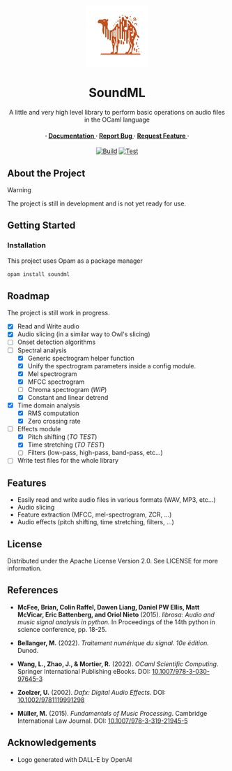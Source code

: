 <div align='center'>

<img src="soundml_logo.svg" width="140px" alt="SoundML Logo">

<h1>SoundML</h1>
<p>A little and very high level library to perform basic operations on audio files in the OCaml language</p>

<h4> <span> · </span> <a href="https://github.com/gabyfle/SoundML/blob/master/README.md"> Documentation </a> <span> · </span> <a href="https://github.com/gabyfle/SoundML/issues"> Report Bug </a> <span> · </span> <a href="https://github.com/gabyfle/SoundML/issues"> Request Feature </a> · </h4>

[![Build](https://github.com/gabyfle/SoundML/actions/workflows/build.yml/badge.svg)](https://github.com/gabyfle/SoundML/actions/workflows/build.yml)
[![Test](https://github.com/gabyfle/SoundML/actions/workflows/test.yml/badge.svg)](https://github.com/gabyfle/SoundML/actions/workflows/test.yml)
</div>

## About the Project

> [!WARNING]
> The project is still in development and is not yet ready for use.

## Getting Started

### Installation

This project uses Opam as a package manager
```bash
opam install soundml
```

## Roadmap

The project is still work in progress.

* [x] Read and Write audio
* [x] Audio slicing (in a similar way to Owl's slicing)
* [ ] Onset detection algorithms
* [ ] Spectral analysis
  * [x] Generic spectrogram helper function
  * [X] Unify the spectrogram parameters inside a config module.
  * [X] Mel spectrogram
  * [X] MFCC spectrogram
  * [ ] Chroma spectrogram (*WIP*)
  * [x] Constant and linear detrend
* [X] Time domain analysis
  * [x] RMS computation 
  * [X] Zero crossing rate
* [ ] Effects module
  * [x] Pitch shifting (*TO TEST*)
  * [x] Time stretching (*TO TEST*)
  * [ ] Filters (low-pass, high-pass, band-pass, etc...)
* [ ] Write test files for the whole library 

## Features
 - Easily read and write audio files in various formats (WAV, MP3, etc...)
 - Audio slicing
 - Feature extraction (MFCC, mel-spectrogram, ZCR, ...)
 - Audio effects (pitch shifting, time stretching, filters, ...)

## License

Distributed under the Apache License Version 2.0. See LICENSE for more information.

## References

- **McFee, Brian, Colin Raffel, Dawen Liang, Daniel PW Ellis, Matt McVicar, Eric Battenberg, and Oriol Nieto** (2015). *librosa: Audio and music signal analysis in python.* In Proceedings of the 14th python in science conference, pp. 18-25.

- **Bellanger, M.** (2022). *Traitement numérique du signal. 10e édition.* Dunod.

- **Wang, L., Zhao, J., & Mortier, R.** (2022). *OCaml Scientific Computing*. Springer International Publishing eBooks. DOI: [10.1007/978-3-030-97645-3](https://doi.org/10.1007/978-3-030-97645-3)

- **Zoelzer, U.** (2002). *Dafx: Digital Audio Effects*. DOI: [10.1002/9781119991298](https://doi.org/10.1002/9781119991298)

- **Müller, M.** (2015). *Fundamentals of Music Processing*. Cambridge International Law Journal. DOI: [10.1007/978-3-319-21945-5](https://doi.org/10.1007/978-3-319-21945-5)

## Acknowledgements

* Logo generated with DALL-E by OpenAI
